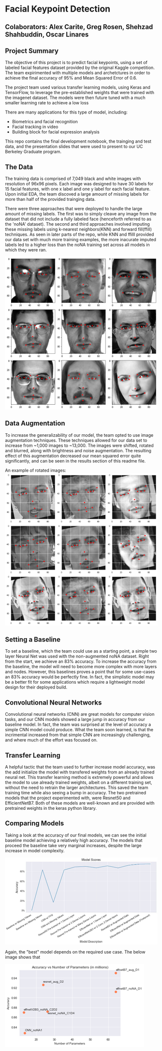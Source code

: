 # Facial Keypoint Detection 

## Colaborators: Alex Carite, Greg Rosen, Shehzad Shahbuddin, Oscar Linares


## Project Summary 
The objective of this project is to predict facial keypoints, using a set of labeled facial features dataset provided by the original Kaggle competition. The team expirimented with multiple models and archetctures in order to achieve the final accuracy of 95% and Mean Squared Error of 0.6. 

The project team used various transfer learning models, using Keras and TensorFlow, to leverage the pre-established weights that were trained with the imagenet dataset. The models were then future tuned with a much smaller learning rate to achieve a low loss

There are many applications for this type of model, including:
 - Biometrics and facial recognition
 - Facial tracking in video
 - Building block for facial expression analysis 

This repo contains the final development notebook, the trainging and test data, and the presentation slides that were used to present to our UC Berkeley Graduate program.


## The Data 
The training data is comprised of 7,049 black and white images with resolution of 96x96 pixels. Each image was designed to have 30 labels for 15 facial features, with one x label and one y label for each facial feature. Upon initial EDA, the team discoved a large amount of missing labels for more than half of the provided trainging data. 

There were three approaches that were deployed to handle the large amount of missing labels. The first was to simply cleave any image from the dataset that did not include a fully labeled face (henceforth referred to as the 'noNA' dataset). The second and third approaches involved imputing these missing labels using k-nearest neighbors(KNN) and forward fill(ffill) techniques. As seen in later parts of the repo, while KNN and ffilll provided our data set with much more training examples, the more inacurate imputed labels led to a higher loss than the noNA training set across all models in which they were ran. 

![Figure 1](photos/labeled_faces.png)

## Data Augmentation
To increase the generalizability of our model, the team opted to use image augmentation techniques. These techniques allowed for our data set to increase from ~1,000 images to ~13,000. The images were shifted, rotated and blurred, along with brightness and noise augmentation. The resulting effect of this augmentation decreased our mean squared error quite significantly, and can be seen in the results section of this readme file.

An example of rotated images:
![Figure 2](photos/rotated_faces.png)

## Setting a Baseline

To set a baseline, which the team could use as a starting point, a simple two layer Neural Net was used with the non-augmented noNA dataset. Right from the start, we achieve an 83% accuracy. To increase the accuracy from the baseline, the model will need to become more complex with more layers and nodes. However, this baselines proves a point that for some use-cases an 83% accuracy would be perfectly fine. In fact, the simplistic model may be a better fit for some applications which require a lightweight model design for their deployed build. 

## Convolutional Neural Networks

Convolutional neural networks (CNN) are great models for computer vision tasks, and our CNN models showed a large jump in accuracy from our baseline model. In fact, the team was surprised at the level of accuracy a simple CNN model could produce. What the team soon learned, is that the incrimental increased from that simple CNN are increasingly challenging, and where much of the effort was focused on. 

## Transfer Learning

A helpful tactic that the team used to further increase model accuracy, was the add initialize the model with transfered weights from an already trained neural net. This transfer learning method is extremely powerful and allows the model to use already trained weights, albeit on a different training set, without the need to retrain the larger architectures. This saved the team training time while also seeing a bump in accuracy. The two pretrained models that the project experimented with, were Resnet50 and EfficientNetB7. Both of these models are well-known and are provided with pretrained weights in the keras python library.

## Comparing Models

Taking a look at the accuracy of our final models, we can see the initial baseline model achieving a relatively high accuracy. The models that proceed the baseline take very marginal increases, despite the large increase in model complexity. 

![Figure 2](photos/model_scores.jpg)

Again, the "best" model depends on the required use case. The below image shows that

![Figure 3](photos/acc_param.png)
